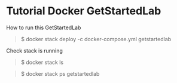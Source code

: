 # Tutorial Docker GetStartedLab

How to run this GetStartedLab

> $ docker stack deploy -c docker-compose.yml getstartedlab

Check stack is running

> $ docker stack ls

> $ docker stack ps getstartedlab
